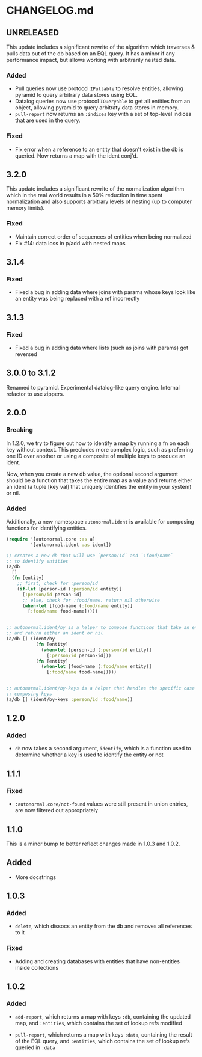 # CHANGELOG.md

## UNRELEASED

This update includes a significant rewrite of the algorithm which traverses &
pulls data out of the db based on an EQL query. It has a minor if any performance
impact, but allows working with arbitrarily nested data.

### Added

- Pull queries now use protocol `IPullable` to resolve entities, allowing
  pyramid to query arbitrary data stores using EQL.
- Datalog queries now use protocol `IQueryable` to get all entities from an
  object, allowing pyramid to query arbitraty data stores in memory.
- `pull-report` now returns an `:indices` key with a set of top-level indices
  that are used in the query.

### Fixed

- Fix error when a reference to an entity that doesn't exist in the db is queried.
Now returns a map with the ident conj'd.


## 3.2.0

This update includes a significant rewrite of the normalization algorithm which
in the real world results in a 50% reduction in time spent normalization and
also supports arbitrary levels of nesting (up to computer memory limits).

### Fixed

- Maintain correct order of sequences of entities when being normalized
- Fix #14: data loss in p/add with nested maps

## 3.1.4

### Fixed

 - Fixed a bug in adding data where joins with params whose keys look like an entity
 was being replaced with a ref incorrectly

## 3.1.3

### Fixed

- Fixed a bug in adding data where lists (such as joins with params) got reversed


## 3.0.0 to 3.1.2

Renamed to pyramid.
Experimental datalog-like query engine. 
Internal refactor to use zippers.

## 2.0.0

### Breaking

In 1.2.0, we try to figure out how to identify a map by running a fn on each key
without context. This precludes more complex logic, such as preferring one ID
over another or using a composite of multiple keys to produce an ident.

Now, when you create a new db value, the optional second argument should be a
function that takes the entire map as a value and returns either an ident (a
tuple [key val] that uniquely identifies the entity in your system) or nil.


### Added

Additionally, a new namespace `autonormal.ident` is available for composing
functions for identifying entities.

```clojure
(require '[autonormal.core :as a]
         '[autonormal.ident :as ident])

;; creates a new db that will use `person/id` and `:food/name`
;; to identify entities
(a/db
  []
  (fn [entity]
    ;; first, check for :person/id
    (if-let [person-id (:person/id entity)]
      [:person/id person-id]
      ;; else, check for :food/name. return nil otherwise
      (when-let [food-name (:food/name entity)]
        [:food/name food-name]))))


;; autonormal.ident/by is a helper to compose functions that take an entity
;; and return either an ident or nil
(a/db [] (ident/by
           (fn [entity]
             (when-let [person-id (:person/id entity)]
               [:person/id person-id]))
           (fn [entity]
             (when-let [food-name (:food/name entity)]
               [:food/name food-name]))))


;; autonormal.ident/by-keys is a helper that handles the specific case of
;; composing keys 
(a/db [] (ident/by-keys :person/id :food/name))
```

## 1.2.0

### Added

- `db` now takes a second argument, `identify`, which is a function used to determine whether a key is
used to identify the entity or not

## 1.1.1

### Fixed

- `:autonormal.core/not-found` values were still present in union entries, are now filtered out appropriately

## 1.1.0

This is a minor bump to better reflect changes made in 1.0.3 and 1.0.2.

## Added

* More docstrings

## 1.0.3

### Added

* `delete`, which dissocs an entity from the db and removes all references to it

### Fixed

* Adding and creating databases with entities that have non-entities inside collections

## 1.0.2

### Added

* `add-report`, which returns a map with keys `:db`, containing the updated map,
  and `:entities`, which contains the set of lookup refs modified

* `pull-report`, which returns a map with keys `:data`, containing the result of
  the EQL query, and `:entities`, which contains the set of lookup refs
  queried in `:data`
